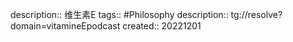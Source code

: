 description:: 维生素E
tags:: #Philosophy
description:: tg://resolve?domain=vitamineEpodcast
created:: 20221201
